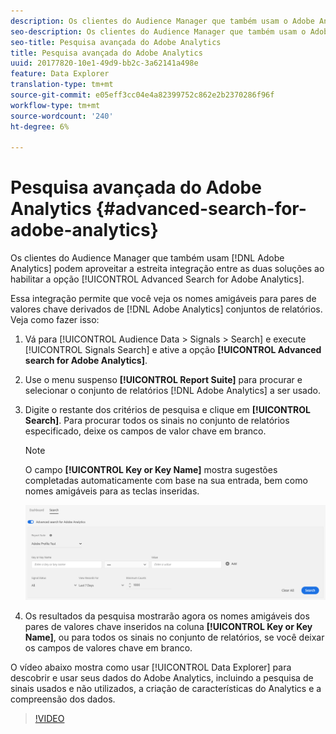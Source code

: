 ```yaml
---
description: Os clientes do Audience Manager que também usam o Adobe Analytics podem aproveitar a integração total entre as duas soluções, habilitando a opção Pesquisa avançada para Adobe Analytics.
seo-description: Os clientes do Audience Manager que também usam o Adobe Analytics podem aproveitar a integração total entre as duas soluções, habilitando a opção Pesquisa avançada para Adobe Analytics.
seo-title: Pesquisa avançada do Adobe Analytics
title: Pesquisa avançada do Adobe Analytics
uuid: 20177820-10e1-49d9-bb2c-3a62141a498e
feature: Data Explorer
translation-type: tm+mt
source-git-commit: e05eff3cc04e4a82399752c862e2b2370286f96f
workflow-type: tm+mt
source-wordcount: '240'
ht-degree: 6%

---
```



# Pesquisa avançada do Adobe Analytics {#advanced-search-for-adobe-analytics}

Os clientes do Audience Manager que também usam [!DNL Adobe Analytics] podem aproveitar a estreita integração entre as duas soluções ao habilitar a opção [!UICONTROL Advanced Search for Adobe Analytics].

Essa integração permite que você veja os nomes amigáveis para pares de valores chave derivados de [!DNL Adobe Analytics] conjuntos de relatórios. Veja como fazer isso:

1. Vá para [!UICONTROL Audience Data > Signals > Search] e execute [!UICONTROL Signals Search] e ative a opção **[!UICONTROL Advanced search for Adobe Analytics]**.
1. Use o menu suspenso **[!UICONTROL Report Suite]** para procurar e selecionar o conjunto de relatórios [!DNL Adobe Analytics] a ser usado.
1. Digite o restante dos critérios de pesquisa e clique em **[!UICONTROL Search]**. Para procurar todos os sinais no conjunto de relatórios especificado, deixe os campos de valor chave em branco.
   >[!NOTE]
   >
   >O campo **[!UICONTROL Key or Key Name]** mostra sugestões completadas automaticamente com base na sua entrada, bem como nomes amigáveis para as teclas inseridas.

   ![](assets/signals-search-analytics.png)
1. Os resultados da pesquisa mostrarão agora os nomes amigáveis dos pares de valores chave inseridos na coluna **[!UICONTROL Key or Key Name]**, ou para todos os sinais no conjunto de relatórios, se você deixar os campos de valores chave em branco.

O vídeo abaixo mostra como usar [!UICONTROL Data Explorer] para descobrir e usar seus dados do Adobe Analytics, incluindo a pesquisa de sinais usados e não utilizados, a criação de características do Analytics e a compreensão dos dados.

>[!VIDEO](https://video.tv.adobe.com/v/25150)
